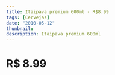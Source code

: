 ```yaml
---
title: Itaipava premium 600ml - R$8.99
tags: [Cervejas]
date: "2010-05-12"
thumbnail: 
description: Itaipava premium 600ml
---
```


# R$ 8.99